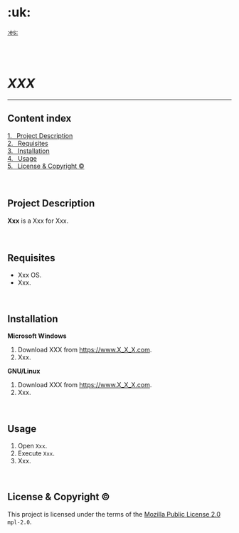 <!--------------->
<!----LICENSE---->
<!--------------->
<!--
    Copyright 2024 96985922+Damian-Lorente@users.noreply.github.com
  
    Licensed under the Apache License, Version 2.0 (the "License");
    you may not use this file except in compliance with the License.
    You may obtain a copy of the License at
    
      http://www.apache.org/licenses/LICENSE-2.0
    
    Unless required by applicable law or agreed to in writing, software
    distributed under the License is distributed on an "AS IS" BASIS,
    WITHOUT WARRANTIES OR CONDITIONS OF ANY KIND, either express or implied.
    See the License for the specific language governing permissions and
    limitations under the License.
-->



<!------------------->
<!----DESCRIPTION---->
<!------------------->
<!--"Readme.md" file for the GitHub-->
<!--repository "Xxx".-->
<!---->
<!---->
<!--Last update: xx/xx/20xx-->



<!------------------------->
<!----MARKDOWN DOCUMENT---->
<!------------------------->
<!---1 Languages-->
<!---1.1 Current language (English)--->
<h1>:uk:</h1>
<!---1.2 Other languages--->
<a href="Readme%20es-ES.md">:es:</a>
<!---<a href="../../..">:es:</a>--->
<br/>
<br/>
<br/>
<br/>


<!---2 Name of the project--->
# *XXX*
---


<!---3 Content index--->
## Content index
[1.&ensp; Project Description](#project-description)<br>
[2.&ensp; Requisites](#requisites)<br>
[3.&ensp; Installation](#installation)<br>
[4.&ensp; Usage](#usage)<br>
[5.&ensp; License & Copyright ©](#license--copyright-)
<br/>
<br/>
<br/>


<!---4 Project description--->
## Project Description
**Xxx** is a Xxx for Xxx.
<br/>
<br/>
<br/>


<!---5 Requisites for use-->
## Requisites
+  Xxx OS.
+  Xxx.
<br/>


<!---6 Installation process--->
<!---6.1 Microsoft Windows-->
## Installation
**Microsoft Windows**
1. Download XXX from <https://www.X_X_X.com>.
2. Xxx.
<!---6.2 GNU/Linux--->
**GNU/Linux**
1. Download XXX from <https://www.X_X_X.com>.
2. Xxx.
<br/>


<!---7 Usage instructions-->
## Usage
1. Open `Xxx`.
2. Execute `Xxx`.
3. Xxx.
<br/>


<!---8 License of use-->
## License & Copyright ©
This project is licensed under the terms of the [Mozilla Public License 2.0](License.md) `mpl-2.0`.